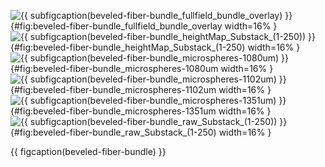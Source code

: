 <!-- MDFIGINCLUDE(beveled-fiber-bundle) -->
<div id="fig:beveled-fiber-bundle">

![{{ subfigcaption(beveled-fiber-bundle_fullfield_bundle_overlay) }}](img/beveled-fiber-bundle/fullfield_bundle_overlay.png){#fig:beveled-fiber-bundle_fullfield_bundle_overlay width=16% }
![{{ subfigcaption(beveled-fiber-bundle_heightMap_Substack_(1-250)) }}](img/beveled-fiber-bundle/heightMap_Substack_(1-250).png){#fig:beveled-fiber-bundle_heightMap_Substack_(1-250) width=16% }
![{{ subfigcaption(beveled-fiber-bundle_microspheres-1080um) }}](img/beveled-fiber-bundle/microspheres-1080um.png){#fig:beveled-fiber-bundle_microspheres-1080um width=16% }
![{{ subfigcaption(beveled-fiber-bundle_microspheres-1102um) }}](img/beveled-fiber-bundle/microspheres-1102um.png){#fig:beveled-fiber-bundle_microspheres-1102um width=16% }
![{{ subfigcaption(beveled-fiber-bundle_microspheres-1351um) }}](img/beveled-fiber-bundle/microspheres-1351um.png){#fig:beveled-fiber-bundle_microspheres-1351um width=16% }
![{{ subfigcaption(beveled-fiber-bundle_raw_Substack_(1-250)) }}](img/beveled-fiber-bundle/raw_Substack_(1-250).png){#fig:beveled-fiber-bundle_raw_Substack_(1-250) width=16% }

{{ figcaption(beveled-fiber-bundle) }}
</div>
<!-- /MDFIGINCLUDE(beveled-fiber-bundle) -->
